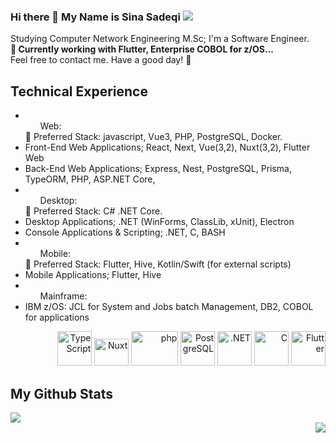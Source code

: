 ### Hi there 👋 My Name is Sina Sadeqi   <img src="https://user-badge.committers.top/iran/Cimorexave.svg" />

Studying Computer Network Engineering M.Sc; I'm a Software Engineer. <br>
<strong>🔭 Currently working with Flutter, Enterprise COBOL for z/OS...</strong> <br>
Feel free to contact me. Have a good day! 🌱

## Technical Experience
<ul> 
  <li> <ol> Web: </ol>
    🌱 Preferred Stack: javascript, Vue3, PHP, PostgreSQL, Docker. <br>
    <li> Front-End Web Applications; React, Next, Vue(3,2), Nuxt(3,2), Flutter Web </li>
    <li> Back-End Web Applications; Express, Nest, PostgreSQL, Prisma, TypeORM, PHP, ASP.NET Core, </li>
  </li>
  <li> <ol> Desktop: </ol>
    🌱 Preferred Stack: C# .NET Core. <br>
    <li> Desktop Applications; .NET (WinForms, ClassLib, xUnit), Electron </li>
    <li> Console Applications & Scripting; .NET, C, BASH </li>
  </li>
  <li> <ol> Mobile: </ol>
    🌱 Preferred Stack: Flutter, Hive, Kotlin/Swift (for external scripts) <br>
    <li> Mobile Applications; Flutter, Hive </li>
  </li>
  <li> <ol> Mainframe: </ol>
    <li> IBM z/OS: JCL for System and Jobs batch Management, DB2, COBOL for applications </li>
  </li>
<!--   <li> 👨‍💻 Languanges: TypeScript/JavaScript, C#, Dart, C, PHP, COBOL</li> -->
  <!--<li> ⚙️ Frameworks & Tools: React/Next, Vue/Nuxt(3,2), Nestjs, Express, Electron, .NET Core (ASP.NET, WinForms, ClassLib, xUnit), Flutter</li>-->
<!--   <li> 🌱 Platforms: Desktop(Electron, Flutter, .NET WinForms), Mobile(Flutter, React Native), Web(React/Next, Vue/Nuxt3&2, Express, Nest, ASP.NET), Mainframe(COBOL, JCL)</li> -->
  <!--<li> ⚡ Other Technologies: Docker, Linux </li>-->
</ul>
<p align="right" >
  
  <img src="https://seeklogo.com/images/T/typescript-logo-B29A3F462D-seeklogo.com.png" alt="TypeScript" width="55" height="55"/>
  <img src="https://seeklogo.com/images/N/nuxt-logo-64E0472AA8-seeklogo.com.png" alt="Nuxt" width="55" height="43"/>
  <img src="https://seeklogo.com/images/P/PHP-logo-0B2FDC4529-seeklogo.com.png" alt="php" width="75" height="55"/>
  <img src="https://seeklogo.com/images/P/PostgreSQL_Inc-logo-09A7EFEB72-seeklogo.com.png" alt="PostgreSQL" width="55" height="55" margin="5"/>
  <img src="https://seeklogo.com/images/M/microsoft-net-framework-logo-B9BA1A3DA1-seeklogo.com.png" alt=".NET" width="55" height="55" margin="5"/>
  <img src="https://seeklogo.com/images/C/c-programming-language-logo-9B32D017B1-seeklogo.com.png" alt="C" width="55" height="55"/>
  <img src="https://seeklogo.com/images/F/flutter-logo-5086DD11C5-seeklogo.com.png" alt="Flutter" width="55" height="55"/>
    
</p> 

## My Github Stats
<div align="">
<div align="left" >
  <img src="https://github-readme-stats.vercel.app/api/top-langs/?username=Cimorexave&hide=html,CSS,SCSS,python&langs_count=10&theme=dracula&layout=compact"/>
</div>
<div align="right" >
  <img src="https://github-readme-stats.vercel.app/api?username=Cimorexave&count_private=true&theme=merko"/>
</div> 
</div>
